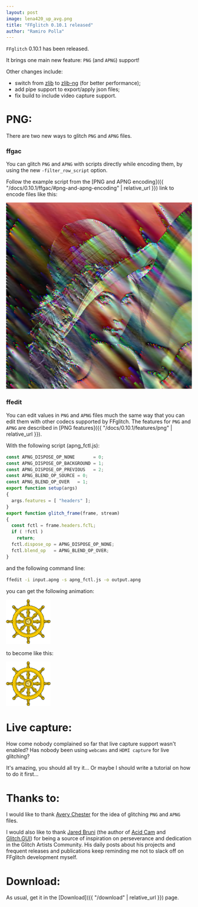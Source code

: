 ```yaml
---
layout: post
image: lena420_up_avg.png
title: "FFglitch 0.10.1 released"
author: "Ramiro Polla"
---
```


`FFglitch` 0.10.1 has been released.

It brings one main new feature: `PNG` (and `APNG`) support!

Other changes include:
* switch from [zlib](https://www.zlib.net/) to [zlib-ng](https://github.com/zlib-ng/zlib-ng) (for better performance);
* add pipe support to export/apply json files;
* fix build to include video capture support.

PNG:
====

There are two new ways to glitch `PNG` and `APNG` files.

### ffgac

You can glitch `PNG` and `APNG` with scripts directly while encoding
them, by using the new `-filter_row_script` option.

Follow the example script from the
[PNG and APNG encoding]({{ "/docs/0.10.1/ffgac/#png-and-apng-encoding" | relative_url }})
link to encode files like this:

![Lena Up Avg Png](/assets/images/lena420_up_avg.png)

### ffedit

You can edit values in `PNG` and `APNG` files much the same way that
you can edit them with other codecs supported by FFglitch.
The features for `PNG` and `APNG` are described in
[PNG features]({{ "/docs/0.10.1/features/png" | relative_url }}).

With the following script (apng_fctl.js):

```js
const APNG_DISPOSE_OP_NONE       = 0;
const APNG_DISPOSE_OP_BACKGROUND = 1;
const APNG_DISPOSE_OP_PREVIOUS   = 2;
const APNG_BLEND_OP_SOURCE = 0;
const APNG_BLEND_OP_OVER   = 1;
export function setup(args)
{
  args.features = [ "headers" ];
}
export function glitch_frame(frame, stream)
{
  const fctl = frame.headers.fcTL;
  if ( !fctl )
    return;
  fctl.dispose_op = APNG_DISPOSE_OP_NONE;
  fctl.blend_op   = APNG_BLEND_OP_OVER;
}
```

and the following command line:

```bash
ffedit -i input.apng -s apng_fctl.js -o output.apng
```

you can get the following animation:

![dharma wheel original](/assets/images/Dharma_Wheelmmm-APNG-animation2.png)

to become like this:

![dharma wheel glitched](/assets/images/Dharma_Wheelmmm-APNG-animation2-glitched.png)

Live capture:
=============

How come nobody complained so far that live capture support wasn't enabled?
Has nobody been using `webcams` and `HDMI capture` for live glitching?

It's amazing, you should all try it...
Or maybe I should write a tutorial on how to do it first...

Thanks to:
==========

I would like to thank [Avery Chester](https://www.facebook.com/eim.ghay.5)
for the idea of glitching `PNG` and `APNG` files.

I would also like to thank
[Jared Bruni](https://www.facebook.com/lostsidedead)
(the author of
[Acid Cam](https://github.com/lostjared/acidcamGL) and
[Glitch.GUI](https://github.com/lostjared/glitch.gui))
for being a source of inspiration on perseverance and dedication in the
Glitch Artists Community.
His daily posts about his projects and frequent releases and
publications keep reminding me not to slack off on FFglitch
development myself.

Download:
=========

As usual, get it in the [Download]({{ "/download" | relative_url }}) page.
